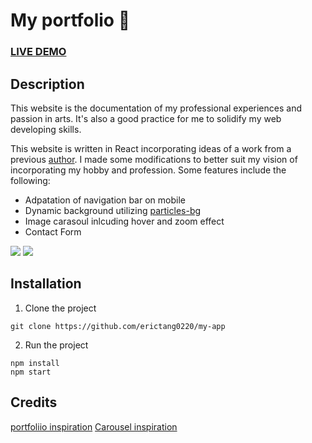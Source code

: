 # My portfolio :page_with_curl:

### [LIVE DEMO](https://erictang0220.github.io/my-app/)

## Description
This website is the documentation of my professional experiences and passion in arts. It's also a good practice for me to solidify my web developing skills.

This website is written in React incorporating ideas of a work from a previous [author](https://github.com/tbakerx). I made some modifications to better suit my vision of incorporating my hobby and profession. Some features include the following:
* Adpatation of navigation bar on mobile
* Dynamic background utilizing [particles-bg](https://www.npmjs.com/package/particles-bg)
* Image carasoul inlcuding hover and zoom effect
* Contact Form

![](https://i.imgur.com/9Ejz6Ot.gif)
![](https://i.imgur.com/GQGFY2R.gif)
## Installation
1. Clone the project
```shell
git clone https://github.com/erictang0220/my-app
```
2. Run the project
```shell
npm install
npm start
```

## Credits
[portfoliio inspiration](https://github.com/tbakerx/react-resume-template)
[Carousel inspiration](https://react-multi-carousel.vercel.app/)
